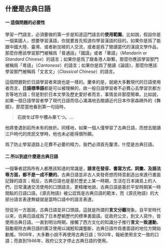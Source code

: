 ## 什麼是古典日語



#### 一	這個問題的必要性

學習一門語言，必須要做的第一步是知道這門語言的**使用範圍**。比如說，假設你是一個美國人，想要學習漢語，你就要首先知道你學習漢語的目的。如果你是爲了能跟中國大陸、臺灣、或者新加坡的人交流，或者是爲了閱讀當代的漢語文學作品，那麼你應該學習那門被稱爲「普通話」「國語」或者「華語」（*Mandarin* or *Standard Chinese*）的語言；如果你是爲了跟香港人聯繫，那麼你應該學習那門被稱爲「粵語」（*Cantonese*）的語言；如果你是爲了閱讀《論語》，那麼你應該學習那門被稱爲「文言文」（*Classical Chinese*）的語言。

這個問題對於日語學習者來說也是一樣的。慶幸的是，就絕大多數現代的日語使用者而言，**日語標準語**都是可以被理解的，故一般日語學習者不必費心去學習京都方言等地方語；但是對於日本文學及歷史愛好者而言，事情並非那麼簡單。比如說，如果一個日語學習者學了現代日語而信心滿滿地去閱讀近代日本作家森鷗外的《舞姬》，那麼當他看到第一句話時，

> **石炭をば早や積み果てつ。…**

他將會遇到前所未有的挫折。同樣地，如果一個人僅學習了古典日語，而想去閱讀江戶時代的庶民文學時，他也未必能得償所願。

爲了防止學習道路上花費不必要的精力，我們必須首先釐清，什麼是古典日語。



#### 二 所以到底什麼是古典日語

一個筆者認爲所有人都應該知道的常識是，**語言在發音、書寫方式、詞彙、及語法等方面，都不是一成不變的**。古典日語並非古人突發奇想而特意創造出來進行書面記錄的語言；相反，古典日語也是基於歷史上某一時期，生活在日本諸島上的人們，日常溝通交流使用的口頭語言。更精確地說，古典日語是基於平安時期某一時間點的日語口語。《源氏物語》被公認爲是古典日語的範本，而《源氏物語》的大部分語言表達無疑就是當時口語中的語言表達。

但從另一方面說，古典日語並非口頭語，這就是所謂的**言文分離**現象。自平安時代以來，古典日語成爲了日本歷朝歷代的標準書面語。從政府公文，到文人寫作，皆使用古典日語。一直到明治時期，接觸了西方文化的知識分子推行**言文一致運動**，鼓勵廢除古典日語的廣泛使用以減輕知識壟斷，古典日語作爲書面語的地位方開始動搖。1908年，大多數小說不再使用古典日語；1920年，報紙使用言文一致的口語；而直到1946年，政府公文才停止古典日語的使用。

